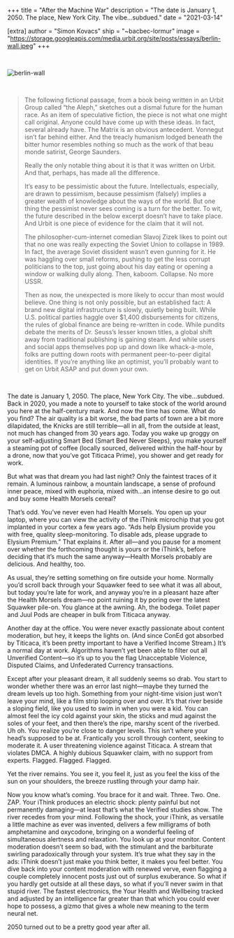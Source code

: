 +++
title = "After the Machine War"
description = "The date is January 1, 2050. The place, New York City. The vibe...subdued."
date = "2021-03-14"

[extra]
author = "Simon Kovacs"
ship = "~bacbec-lormur"
image = "https://storage.googleapis.com/media.urbit.org/site/posts/essays/berlin-wall.jpeg"
+++

<br>

![berlin-wall](https://storage.googleapis.com/media.urbit.org/site/posts/essays/berlin-wall.jpeg)

<br>

> The following fictional passage, from a book being written in an Urbit Group called “the Aleph,” sketches out a dismal future for the human race. As an item of speculative fiction, the piece is not what one might call original. Anyone could have come up with these ideas. In fact, several already have. The Matrix is an obvious antecedent. Vonnegut isn’t far behind either. And the treacly humanism lodged beneath the bitter humor resembles nothing so much as the work of that beau monde satirist, George Saunders.
>
> Really the only notable thing about it is that it was written on Urbit. And that, perhaps, has made all the difference.
>
> It’s easy to be pessimistic about the future. Intellectuals, especially, are drawn to pessimism, because pessimism (falsely) implies a greater wealth of knowledge about the ways of the world. But one thing the pessimist never sees coming is a turn for the better. To wit, the future described in the below excerpt doesn’t have to take place. And Urbit is one piece of evidence for the claim that it will not.
>
> The philosopher-cum-internet comedian Slavoj Zizek likes to point out that no one was really expecting the Soviet Union to collapse in 1989. In fact, the average Soviet dissident wasn’t even gunning for it. He was haggling over small reforms, pushing to get the less corrupt politicians to the top, just going about his day eating or opening a window or walking dully along. Then, kaboom. Collapse. No more USSR.
>
> Then as now, the unexpected is more likely to occur than most would believe. One thing is not only possible, but an established fact: A brand new digital infrastructure is slowly, quietly being built. While U.S. political parties haggle over $1,400 disbursements for citizens, the rules of global finance are being re-written in code. While pundits debate the merits of Dr. Seuss’s lesser known titles, a global shift away from traditional publishing is gaining steam. And while users and social apps themselves pop up and down like whack-a-mole, folks are putting down roots with permanent peer-to-peer digital identities. If you’re anything like an optimist, you’ll probably want to get on Urbit ASAP and put down your own.

<br>

The date is January 1, 2050. The place, New York City. The vibe...subdued. Back in 2020, you made a note to yourself to take stock of the world around you here at the half-century mark. And now the time has come. What do you find? The air quality is a bit worse, the bad parts of town are a bit more dilapidated, the Knicks are still terrible—all in all, from the outside at least, not much has changed from 30 years ago. Today you wake up groggy on your self-adjusting Smart Bed (Smart Bed Never Sleeps), you make yourself a steaming pot of coffee (locally sourced, delivered within the half-hour by a drone, now that you’ve got Titicaca Prime), you shower and get ready for work.

But what was that dream you had last night? Only the faintest traces of it remain. A luminous rainbow, a mountain landscape, a sense of profound inner peace, mixed with euphoria, mixed with...an intense desire to go out and buy some Health Morsels cereal?

That’s odd. You’ve never even had Health Morsels. You open up your laptop, where you can view the activity of the iThink microchip that you got implanted in your cortex a few years ago. “Ads help Elysium provide you with free, quality sleep-monitoring. To disable ads, please upgrade to Elysium Premium.” That explains it. After all—and you pause for a moment over whether the forthcoming thought is yours or the iThink’s, before deciding that it’s much the same anyway—Health Morsels probably are delicious. And healthy, too.

As usual, they’re setting something on fire outside your home. Normally you’d scroll back through your Squawker feed to see what it was all about, but today you’re late for work, and anyway you’re in a pleasant haze after the Health Morsels dream—no point ruining it by poring over the latest Squawker pile-on. You glance at the awning. Ah, the bodega. Toilet paper and Juul Pods are cheaper in bulk from Titicaca anyway.

Another day at the office. You were never exactly passionate about content moderation, but hey, it keeps the lights on. (And since ConEd got absorbed by Titicaca, it’s been pretty important to have a Verified Income Stream.) It’s a normal day at work. Algorithms haven’t yet been able to filter out all Unverified Content—so it’s up to you the flag Unacceptable Violence, Disputed Claims, and Unfederated Currency transactions.

Except after your pleasant dream, it all suddenly seems so drab. You start to wonder whether there was an error last night—maybe they turned the dream levels up too high. Something from your night-time vision just won’t leave your mind, like a film strip looping over and over. It’s that river beside a sloping field, like you used to swim in when you were a kid. You can almost feel the icy cold against your skin, the sticks and mud against the soles of your feet, and then there’s the ripe, marshy scent of the riverbed. Uh oh. You realize you’re close to danger levels. This isn’t where your head’s supposed to be at. Frantically you scroll through content, seeking to moderate it. A user threatening violence against Titicaca. A stream that violates DMCA. A highly dubious Squawker claim, with no support from experts. Flagged. Flagged. Flagged.

Yet the river remains. You see it, you feel it, just as you feel the kiss of the sun on your shoulders, the breeze rustling through your damp hair.

Now you know what’s coming. You brace for it and wait. Three. Two. One. ZAP. Your iThink produces an electric shock: plenty painful but not permanently damaging—at least that’s what the Verified studies show. The river recedes from your mind. Following the shock, your iThink, as versatile a little machine as ever was invented, delivers a few milligrams of both amphetamine and oxycodone, bringing on a wonderful feeling of simultaneous alertness and relaxation. You look up at your monitor. Content moderation doesn’t seem so bad, with the stimulant and the barbiturate swirling paradoxically through your system. It’s true what they say in the ads: iThink doesn’t just make you think better, it makes you feel better. You dive back into your content moderation with renewed verve, even flagging a couple completely innocent posts just out of surplus exuberance. So what if you hardly get outside at all these days, so what if you’ll never swim in that stupid river. The fastest electronics, the Your Health and Wellbeing tracked and adjusted by an intelligence far greater than that which you could ever hope to possess, a gizmo that gives a whole new meaning to the term neural net.

2050 turned out to be a pretty good year after all.
